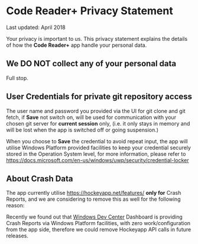 # Code Reader+ Privacy Statement

Last updated: April 2018

Your privacy is important to us. This privacy statement explains the details of how the __Code Reader+__ app handle your personal data.

## We DO NOT collect any of your personal data

Full stop.

## User Credentials for private git repository access

The user name and password you provided via the UI for git clone and git fetch, if __Save__ not switch on, will be used for communication with your chosen git server for __current session__ only, (i.e. it only stays in memory and will be lost when the app is switched off or going suspension.)

When you choose to __Save__ the credential to avoid repeat input, the app will utilise Windows Platform provided facilities to keep your credential securely stored in the Operation System level, for more information, please refer to  
https://docs.microsoft.com/en-us/windows/uwp/security/credential-locker

## About Crash Data

The app currently utilise https://hockeyapp.net/features/ __only for__ Crash Reports, and we are considering to remove this as well for the following reason:

Recently we found out that [Windows Dev Center](https://developer.microsoft.com/en-us/windows) Dashboard is providing Crash Reports via Windows Platform facilities, with zero work/configuration from the app side, therefore we could remove Hockeyapp API calls in future releases.
